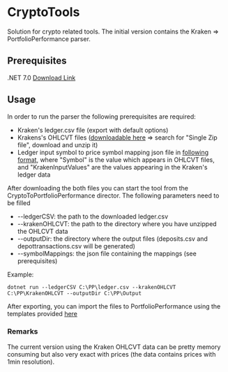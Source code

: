 # CryptoTools

Solution for crypto related tools. The initial version contains the Kraken => PortfolioPerformance parser.

## Prerequisites
.NET 7.0 [Download Link][dotnetDownloadLink]

## Usage

In order to run the parser the following prerequisites are required:
- Kraken's ledger.csv file (export with default options)
- Krakens's OHLCVT files ([downloadable here][krakenData] => search for "Single Zip file", download and unzip it)
- Ledger input symbol to price symbol mapping json file in [following format][mappingFile], where "Symbol" is the value which appears in OHLCVT files, and "KrakenInputValues" are the values appearing in the Kraken's ledger data

After downloading the both files you can start the tool from the CryptoToPortfolioPerformance director.
The following parameters need to be filled
- --ledgerCSV: the path to the downloaded ledger.csv
- --krakenOHLCVT: the path to the directory where you have unzipped the OHLCVT data
- --outputDir: the directory where the output files (deposits.csv and depottransactions.csv will be generated)
- --symbolMappings: the json file containing the mappings (see prerequisites)

Example: 
```
dotnet run --ledgerCSV C:\PP\ledger.csv --krakenOHLCVT C:\PP\KrakenOHLCVT --outputDir C:\PP\Output
```
After exporting, you can import the files to PortfolioPerformance using the templates provided [here][templatesDir]

### Remarks
The current version using the Kraken OHLCVT data can be pretty memory consuming but also very exact with prices (the data contains prices with 1min resolution).

[dotnetDownloadLink]: https://dotnet.microsoft.com/en-us/download/dotnet/7.0
[krakenData]: https://support.kraken.com/hc/en-us/articles/360047124832-Downloadable-historical-OHLCVT-Open-High-Low-Close-Volume-Trades-data
[mappingFile]: CryptoToPortfolioPerformance/HelperFiles/Kraken_SymbolMappings.json
[templatesDir]: CryptoToPortfolioPerformance/HelperFiles
